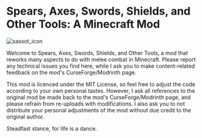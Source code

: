 # Spears, Axes, Swords, Shields, and Other Tools: A Minecraft Mod


![sassot_icon](https://user-images.githubusercontent.com/117603129/234380286-cfcb97b9-65d9-44b3-b751-b0aa82294160.png)

Welcome to Spears, Axes, Swords, Shields, and Other Tools, a mod that reworks many aspects to do with melee combat in Minecraft. Please report any technical issues you find here, while I ask you to make content-related feedback on the mod's CurseForge/Modrinth page.

This mod is licenced under the MIT License, so feel free to adjust the code according to your own personal tastes. However, I ask all references to the original mod be made back to the mod's CurseForge/Modrinth page, and please refrain from re-uploads with modifications. I also ask you to not distribute your personal adjustments of the mod without due credit to the original author.

Steadfast stance, for life is a dance.
